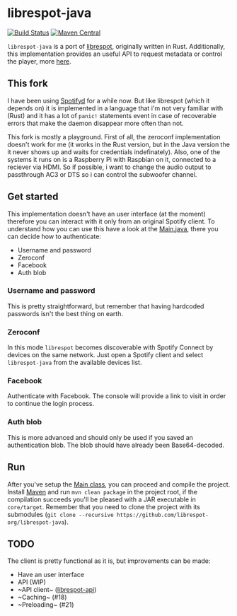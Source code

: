 # librespot-java
[![Build Status](https://travis-ci.com/librespot-org/librespot-java.svg?branch=master)](https://travis-ci.com/librespot-org/librespot-java)
[![Maven Central](https://maven-badges.herokuapp.com/maven-central/xyz.gianlu.librespot/librespot-java/badge.svg)](https://maven-badges.herokuapp.com/maven-central/xyz.gianlu.librespot/librespot-java)

`librespot-java` is a port of [librespot](https://github.com/librespot-org/librespot), originally written in Rust. Additionally, this implementation provides an useful API to request metadata or control the player, more [here](https://github.com/librespot-org/librespot-java/blob/master/api).

## This fork
I have been using [Spotifyd](https://github.com/Spotifyd/spotifyd) for a while now. But like librespot (which it depends on) it is implemented in a language that i'm not very familiar with (Rust) and it has a lot of `panic!` statements event in case of recoverable errors that make the daemon disappear more often than not.

This fork is mostly a playground. First of all, the zeroconf implementation doesn't work for me (it works in the Rust version, but in the Java version the it never shows up and waits for credentials indefinately). Also, one of the systems it runs on is a Raspberry Pi with Raspbian on it, connected to a reciever via HDMI. So if possible, i want to change the audio output to passthrough AC3 or DTS so i can control the subwoofer channel.

## Get started
This implementation doesn't have an user interface (at the moment) therefore you can interact with it only from an original Spotify client. To understand how you can use this have a look at the [Main.java](https://github.com/librespot-org/librespot-java/blob/master/core/src/main/java/org/librespot/spotify/Main.java), there you can decide how to authenticate:
- Username and password
- Zeroconf
- Facebook
- Auth blob

### Username and password
This is pretty straightforward, but remember that having hardcoded passwords isn't the best thing on earth.

### Zeroconf
In this mode `librespot` becomes discoverable with Spotify Connect by devices on the same network. Just open a Spotify client and select `librespot-java` from the available devices list.

### Facebook
Authenticate with Facebook. The console will provide a link to visit in order to continue the login process.

### Auth blob
This is more advanced and should only be used if you saved an authentication blob. The blob should have already been Base64-decoded.

## Run
After you've setup the [Main class](https://github.com/librespot-org/librespot-java/blob/master/core/src/main/java/org/librespot/spotify/Main.java), you can proceed and compile the project. Install [Maven](https://maven.apache.org/) and run `mvn clean package` in the project root, if the compilation succeeds you'll be pleased with a JAR executable in `core/target`. Remember that you need to clone the project with its submodules (`git clone --recursive https://github.com/librespot-org/librespot-java`).

## TODO
The client is pretty functional as it is, but improvements can be made:
- Have an user interface
- API (WIP)
- ~API client~ ([librespot-api](https://github.com/librespot-org/librespot-java/blob/master/api))
- ~Caching~ (#18)
- ~Preloading~ (#21)
